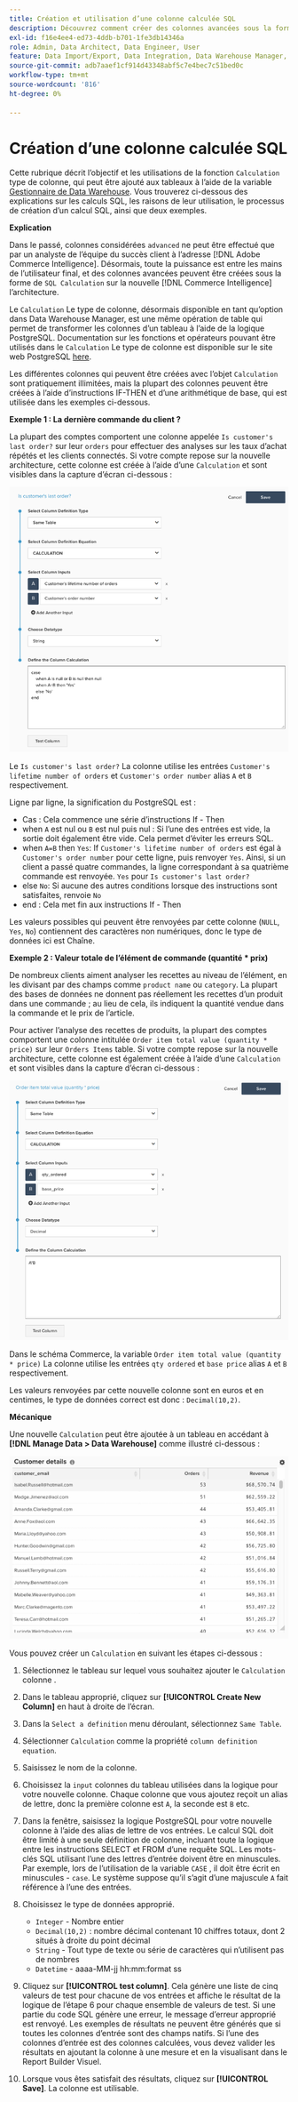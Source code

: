 ```yaml
---
title: Création et utilisation d’une colonne calculée SQL
description: Découvrez comment créer des colonnes avancées sous la forme de colonnes de calcul SQL sur la nouvelle architecture Adobe Commerce Intelligence.
exl-id: f16e4ee4-ed73-4ddb-b701-1fe3db14346a
role: Admin, Data Architect, Data Engineer, User
feature: Data Import/Export, Data Integration, Data Warehouse Manager, SQL Report Builder, Commerce Tables
source-git-commit: adb7aaef1cf914d43348abf5c7e4bec7c51bed0c
workflow-type: tm+mt
source-wordcount: '816'
ht-degree: 0%

---
```


# Création d’une colonne calculée SQL

Cette rubrique décrit l’objectif et les utilisations de la fonction `Calculation` type de colonne, qui peut être ajouté aux tableaux à l’aide de la variable [Gestionnaire de Data Warehouse](../data-warehouse-mgr/tour-dwm.md). Vous trouverez ci-dessous des explications sur les calculs SQL, les raisons de leur utilisation, le processus de création d’un calcul SQL, ainsi que deux exemples.

**Explication**

Dans le passé, colonnes considérées `advanced` ne peut être effectué que par un analyste de l’équipe du succès client à l’adresse [!DNL Adobe Commerce Intelligence]. Désormais, toute la puissance est entre les mains de l’utilisateur final, et des colonnes avancées peuvent être créées sous la forme de `SQL Calculation` sur la nouvelle [!DNL Commerce Intelligence] l’architecture.

Le `Calculation` Le type de colonne, désormais disponible en tant qu’option dans Data Warehouse Manager, est une même opération de table qui permet de transformer les colonnes d’un tableau à l’aide de la logique PostgreSQL. Documentation sur les fonctions et opérateurs pouvant être utilisés dans le `Calculation` Le type de colonne est disponible sur le site web PostgreSQL [here](https://www.postgresql.org/docs/9.6/functions.html).

Les différentes colonnes qui peuvent être créées avec l’objet `Calculation` sont pratiquement illimitées, mais la plupart des colonnes peuvent être créées à l’aide d’instructions IF-THEN et d’une arithmétique de base, qui est utilisée dans les exemples ci-dessous.

**Exemple 1 : La dernière commande du client ?**

La plupart des comptes comportent une colonne appelée `Is customer's last order?` sur leur `orders` pour effectuer des analyses sur les taux d’achat répétés et les clients connectés. Si votre compte repose sur la nouvelle architecture, cette colonne est créée à l’aide d’une `Calculation` et sont visibles dans la capture d’écran ci-dessous :

![](../../assets/Is_customer_s_last_order.png)

Le `Is customer's last order?` La colonne utilise les entrées `Customer's lifetime number of orders` et `Customer's order number` alias `A` et `B` respectivement.

Ligne par ligne, la signification du PostgreSQL est :

* Cas : Cela commence une série d’instructions If - Then
* when `A` est nul ou `B` est nul puis nul : Si l’une des entrées est vide, la sortie doit également être vide. Cela permet d’éviter les erreurs SQL.
* when `A=B` then `Yes`: If `Customer's lifetime number of orders` est égal à `Customer's order number` pour cette ligne, puis renvoyer `Yes`. Ainsi, si un client a passé quatre commandes, la ligne correspondant à sa quatrième commande est renvoyée. `Yes` pour `Is customer's last order?`
* else `No`: Si aucune des autres conditions lorsque des instructions sont satisfaites, renvoie `No`
* end : Cela met fin aux instructions If - Then

Les valeurs possibles qui peuvent être renvoyées par cette colonne (`NULL`, `Yes`, `No`) contiennent des caractères non numériques, donc le type de données ici est Chaîne.

**Exemple 2 : Valeur totale de l’élément de commande (quantité * prix)**

De nombreux clients aiment analyser les recettes au niveau de l’élément, en les divisant par des champs comme `product name` ou `category`. La plupart des bases de données ne donnent pas réellement les recettes d’un produit dans une commande ; au lieu de cela, ils indiquent la quantité vendue dans la commande et le prix de l’article.

Pour activer l’analyse des recettes de produits, la plupart des comptes comportent une colonne intitulée `Order item total value (quantity * price)` sur leur `Orders Items` table. Si votre compte repose sur la nouvelle architecture, cette colonne est également créée à l’aide d’une `Calculation` et sont visibles dans la capture d’écran ci-dessous :

![](../../assets/Order_item_total_value.png)

Dans le schéma Commerce, la variable `Order item total value (quantity * price)` La colonne utilise les entrées `qty ordered` et `base price` alias `A` et `B` respectivement.

Les valeurs renvoyées par cette nouvelle colonne sont en euros et en centimes, le type de données correct est donc : `Decimal(10,2)`.

**Mécanique**

Une nouvelle `Calculation` peut être ajoutée à un tableau en accédant à **[!DNL Manage Data > Data Warehouse]** comme illustré ci-dessous :

![](../../assets/blobid2.png)

Vous pouvez créer un `Calculation` en suivant les étapes ci-dessous :

1. Sélectionnez le tableau sur lequel vous souhaitez ajouter le `Calculation` colonne .
1. Dans le tableau approprié, cliquez sur **[!UICONTROL Create New Column]** en haut à droite de l’écran.
1. Dans la `Select a definition` menu déroulant, sélectionnez `Same Table`.
1. Sélectionner `Calculation` comme la propriété `column definition equation`.
1. Saisissez le nom de la colonne.
1. Choisissez la `input` colonnes du tableau utilisées dans la logique pour votre nouvelle colonne. Chaque colonne que vous ajoutez reçoit un alias de lettre, donc la première colonne est `A`, la seconde est `B` etc.
1. Dans la fenêtre, saisissez la logique PostgreSQL pour votre nouvelle colonne à l’aide des alias de lettre de vos entrées. Le calcul SQL doit être limité à une seule définition de colonne, incluant toute la logique entre les instructions SELECT et FROM d’une requête SQL. Les mots-clés SQL utilisant l’une des lettres d’entrée doivent être en minuscules. Par exemple, lors de l’utilisation de la variable `CASE` , il doit être écrit en minuscules - `case`. Le système suppose qu’il s’agit d’une majuscule `A` fait référence à l’une des entrées.
1. Choisissez le type de données approprié.
   * `Integer` - Nombre entier
   * `Decimal(10,2)` : nombre décimal contenant 10 chiffres totaux, dont 2 situés à droite du point décimal
   * `String` - Tout type de texte ou série de caractères qui n’utilisent pas de nombres
   * `Datetime` - aaaa-MM-jj hh:mm:format ss

1. Cliquez sur **[!UICONTROL test column]**. Cela génère une liste de cinq valeurs de test pour chacune de vos entrées et affiche le résultat de la logique de l’étape 6 pour chaque ensemble de valeurs de test. Si une partie du code SQL génère une erreur, le message d’erreur approprié est renvoyé. Les exemples de résultats ne peuvent être générés que si toutes les colonnes d’entrée sont des champs natifs. Si l’une des colonnes d’entrée est des colonnes calculées, vous devez valider les résultats en ajoutant la colonne à une mesure et en la visualisant dans le Report Builder Visuel.

1. Lorsque vous êtes satisfait des résultats, cliquez sur **[!UICONTROL Save]**. La colonne est utilisable.
